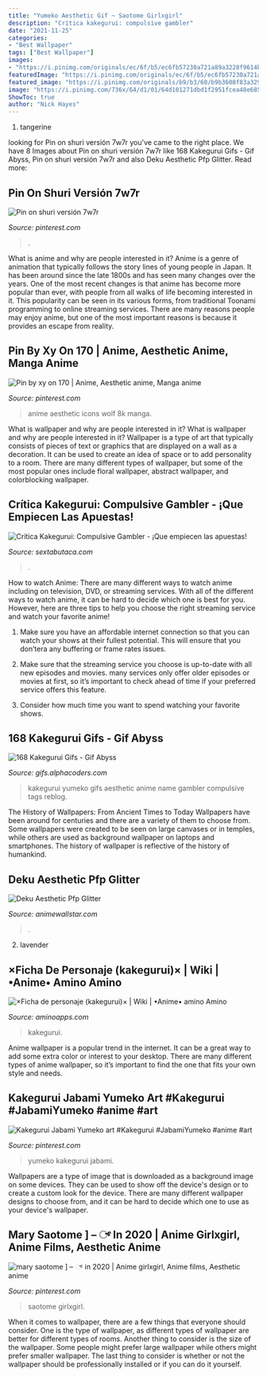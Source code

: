 ```yaml
---
title: "Yumeko Aesthetic Gif ~ Saotome Girlxgirl"
description: "Crítica kakegurui: compulsive gambler"
date: "2021-11-25"
categories:
- "Best Wallpaper"
tags: ["Best Wallpaper"]
images:
- "https://i.pinimg.com/originals/ec/6f/b5/ec6fb57230a721a89a3228f9614bebe3.gif"
featuredImage: "https://i.pinimg.com/originals/ec/6f/b5/ec6fb57230a721a89a3228f9614bebe3.gif"
featured_image: "https://i.pinimg.com/originals/b9/b3/60/b9b3608f83a32976a086a9533696ae3c.jpg"
image: "https://i.pinimg.com/736x/64/d1/01/64d101271dbd1f2951fcea48e68553e7.jpg"
ShowToc: true
author: "Nick Hayes"
---
```



1. tangerine 

	

		
looking for Pin on shuri versión 7w7r you've came to the right place. We have 8 Images about Pin on shuri versión 7w7r like 168 Kakegurui Gifs - Gif Abyss, Pin on shuri versión 7w7r and also Deku Aesthetic Pfp Glitter. Read more:
		
    
## Pin On Shuri Versión 7w7r

<img loading=lazy src="https://i.pinimg.com/originals/ec/6f/b5/ec6fb57230a721a89a3228f9614bebe3.gif" onerror="this.onerror=null;this.src='https://tse3.mm.bing.net/th?id=OIP.vhkocFlAqrxG7S_UBVnsFQHaEI&amp;pid=15.1';" alt="Pin on shuri versión 7w7r">

_Source: pinterest.com_

>. 

	

What is anime and why are people interested in it?
Anime is a genre of animation that typically follows the story lines of young people in Japan. It has been around since the late 1800s and has seen many changes over the years. One of the most recent changes is that anime has become more popular than ever, with people from all walks of life becoming interested in it. This popularity can be seen in its various forms, from traditional Toonami programming to online streaming services. There are many reasons people may enjoy anime, but one of the most important reasons is because it provides an escape from reality.

    
## Pin By Xy On 170 | Anime, Aesthetic Anime, Manga Anime

<img loading=lazy src="https://i.pinimg.com/originals/b9/b3/60/b9b3608f83a32976a086a9533696ae3c.jpg" onerror="this.onerror=null;this.src='https://tse1.mm.bing.net/th?id=OIP.XPWqKSHNTrXDX2U8tf9EzAHaHa&amp;pid=15.1';" alt="Pin by xy on 170 | Anime, Aesthetic anime, Manga anime">

_Source: pinterest.com_

>anime aesthetic icons wolf 8k manga. 

	

What is wallpaper and why are people interested in it?
What is wallpaper and why are people interested in it?
Wallpaper is a type of art that typically consists of pieces of text or graphics that are displayed on a wall as a decoration. It can be used to create an idea of space or to add personality to a room. There are many different types of wallpaper, but some of the most popular ones include floral wallpaper, abstract wallpaper, and colorblocking wallpaper.

    
## Crítica Kakegurui: Compulsive Gambler - ¡Que Empiecen Las Apuestas!

<img loading=lazy src="https://sextabutaca.com/wp-content/uploads/2018/03/7f1a6a8d96199229ca24258c1bf62b3f.gif" onerror="this.onerror=null;this.src='https://tse2.mm.bing.net/th?id=OIP.VSloK4z0Z29foIukhLlg0AHaEJ&amp;pid=15.1';" alt="Crítica Kakegurui: Compulsive Gambler - ¡Que empiecen las apuestas!">

_Source: sextabutaca.com_

>. 

	

How to watch Anime: There are many different ways to watch anime including on television, DVD, or streaming services.
With all of the different ways to watch anime, it can be hard to decide which one is best for you. However, here are three tips to help you choose the right streaming service and watch your favorite anime!
1. Make sure you have an affordable internet connection so that you can watch your shows at their fullest potential. This will ensure that you don’tera any buffering or frame rates issues.

2. Make sure that the streaming service you choose is up-to-date with all new episodes and movies. many services only offer older episodes or movies at first, so it’s important to check ahead of time if your preferred service offers this feature.

3. Consider how much time you want to spend watching your favorite shows.

    
## 168 Kakegurui Gifs - Gif Abyss

<img loading=lazy src="https://giffiles.alphacoders.com/138/138192.gif" onerror="this.onerror=null;this.src='https://tse4.mm.bing.net/th?id=OIP.QtpGiAd9993dU3_i0tslWAHaEH&amp;pid=15.1';" alt="168 Kakegurui Gifs - Gif Abyss">

_Source: gifs.alphacoders.com_

>kakegurui yumeko gifs aesthetic anime name gambler compulsive tags reblog. 

	

The History of Wallpapers: From Ancient Times to Today
Wallpapers have been around for centuries and there are a variety of them to choose from. Some wallpapers were created to be seen on large canvases or in temples, while others are used as background wallpaper on laptops and smartphones. The history of wallpaper is reflective of the history of humankind.

    
## Deku Aesthetic Pfp Glitter

<img loading=lazy src="https://i.pinimg.com/736x/64/d1/01/64d101271dbd1f2951fcea48e68553e7.jpg" onerror="this.onerror=null;this.src='https://tse1.mm.bing.net/th?id=OIP.jgMorJspsO5GmOS_yK335wHaHa&amp;pid=15.1';" alt="Deku Aesthetic Pfp Glitter">

_Source: animewallstar.com_

>. 

	

2. lavender 

    
## ×Ficha De Personaje (kakegurui)× | Wiki | •Anime• Amino Amino

<img loading=lazy src="https://pa1.narvii.com/7317/eda841dc86334499055fedc29d590d6f2248a92cr1-603-315_hq.gif" onerror="this.onerror=null;this.src='https://tse4.mm.bing.net/th?id=OIP.xH9UP3B3FEmAaK5LxTNZ2QHaD3&amp;pid=15.1';" alt="×Ficha de personaje (kakegurui)× | Wiki | •Anime• amino Amino">

_Source: aminoapps.com_

>kakegurui. 

	

Anime wallpaper is a popular trend in the internet. It can be a great way to add some extra color or interest to your desktop. There are many different types of anime wallpaper, so it’s important to find the one that fits your own style and needs.

    
## Kakegurui Jabami Yumeko Art #Kakegurui #JabamiYumeko #anime #art

<img loading=lazy src="https://i.pinimg.com/736x/a9/4b/60/a94b606febcedd5d838aaf97830675fb.jpg" onerror="this.onerror=null;this.src='https://tse4.mm.bing.net/th?id=OIP.OGtaKQSKR8dbjSEQdULhlQHaHa&amp;pid=15.1';" alt="Kakegurui Jabami Yumeko art #Kakegurui #JabamiYumeko #anime #art">

_Source: pinterest.com_

>yumeko kakegurui jabami. 

	

Wallpapers are a type of image that is downloaded as a background image on some devices. They can be used to show off the device's design or to create a custom look for the device. There are many different wallpaper designs to choose from, and it can be hard to decide which one to use as your device's wallpaper.

    
## Mary Saotome ] – ್ In 2020 | Anime Girlxgirl, Anime Films, Aesthetic Anime

<img loading=lazy src="https://i.pinimg.com/736x/9c/5a/1b/9c5a1bfd3b8c0c81c43eeaf6b1d4b83a.jpg" onerror="this.onerror=null;this.src='https://tse1.mm.bing.net/th?id=OIP.rYm0V3Ry0uma4B4OvNBYCgAAAA&amp;pid=15.1';" alt="mary saotome ] – ್ in 2020 | Anime girlxgirl, Anime films, Aesthetic anime">

_Source: pinterest.com_

>saotome girlxgirl. 

	

When it comes to wallpaper, there are a few things that everyone should consider. One is the type of wallpaper, as different types of wallpaper are better for different types of rooms. Another thing to consider is the size of the wallpaper. Some people might prefer large wallpaper while others might prefer smaller wallpaper. The last thing to consider is whether or not the wallpaper should be professionally installed or if you can do it yourself.

